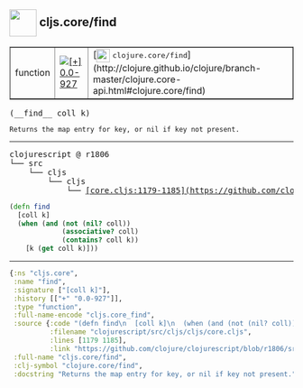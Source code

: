 ## <img width="48px" valign="middle" src="http://i.imgur.com/Hi20huC.png"> cljs.core/find

 <table border="1">
<tr>
<td>function</td>
<td><a href="https://github.com/cljsinfo/api-refs/tree/0.0-927"><img valign="middle" alt="[+] 0.0-927" src="https://img.shields.io/badge/+-0.0--927-lightgrey.svg"></a> </td>
<td>
[<img height="24px" valign="middle" src="http://i.imgur.com/1GjPKvB.png"> <samp>clojure.core/find</samp>](http://clojure.github.io/clojure/branch-master/clojure.core-api.html#clojure.core/find)
</td>
</tr>
</table>

 <samp>
(__find__ coll k)<br>
</samp>

```
Returns the map entry for key, or nil if key not present.
```

---

 <pre>
clojurescript @ r1806
└── src
    └── cljs
        └── cljs
            └── <ins>[core.cljs:1179-1185](https://github.com/clojure/clojurescript/blob/r1806/src/cljs/cljs/core.cljs#L1179-L1185)</ins>
</pre>

```clj
(defn find
  [coll k]
  (when (and (not (nil? coll))
             (associative? coll)
             (contains? coll k))
    [k (get coll k)]))
```


---

```clj
{:ns "cljs.core",
 :name "find",
 :signature ["[coll k]"],
 :history [["+" "0.0-927"]],
 :type "function",
 :full-name-encode "cljs.core_find",
 :source {:code "(defn find\n  [coll k]\n  (when (and (not (nil? coll))\n             (associative? coll)\n             (contains? coll k))\n    [k (get coll k)]))",
          :filename "clojurescript/src/cljs/cljs/core.cljs",
          :lines [1179 1185],
          :link "https://github.com/clojure/clojurescript/blob/r1806/src/cljs/cljs/core.cljs#L1179-L1185"},
 :full-name "cljs.core/find",
 :clj-symbol "clojure.core/find",
 :docstring "Returns the map entry for key, or nil if key not present."}

```
